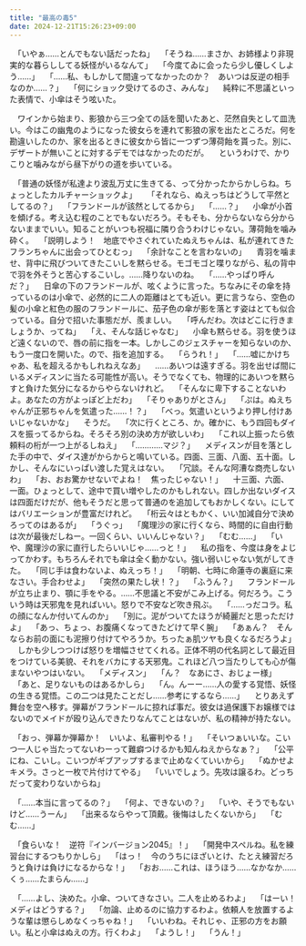 ```yaml
---
title: "最高の毒5"
date: 2024-12-21T15:26:23+09:00
---
```

　「いやぁ……とんでもない話だったね」
　「そうね……まさか、お姉様より非現実的な暮らししてる妖怪がいるなんて」
　「今度てゐに会ったら少し優しくしよう……」
　「……私、もしかして間違ってなかったのか？　あいつは反逆の相手なのか……？」
　「何にショック受けてるのさ、みんな」
　純粋に不思議といった表情で、小傘はそう呟いた。


　ワインから始まり、影狼から三つ全ての話を聞いたあと、茫然自失として皿洗い。今はこの幽鬼のようになった彼女らを連れて影狼の家を出たところだ。何を勘違いしたのか、家を出るときに彼女から皆に一つずつ薄荷飴を貰った。別に、デザートが無いことに対するデモではなかったのだが。
　というわけで、かりこりと噛みながら昼下がりの道を歩いている。


　「普通の妖怪が私達より波乱万丈に生きてる、って分かったからかしらね。ちょっとしたカルチャーショックよ」　
　「それなら、ぬえっちはどうして平然としてるの？」
　「フランドールが該然としてるから」
　「……？」
　小傘が小首を傾げる。考え込む程のことでもないだろう。そもそも、分からないなら分からないままでいい。知ることがいつも祝福に隣り合うわけじゃない。薄荷飴を噛み砕く。
　「説明しよう！　地底でやさぐれていたぬえちゃんは、私が連れてきたフランちゃんに出会ってひとむっ」
　「余計なことを言わないの」
　青羽を噛ませ、背中に飛びついてきたこいしを黙らせる。モゴモゴと喋りながら、私の背中で羽を外そうと苦心するこいし。……降りないのね。
　「……やっぱり呼んだ？」
　日傘の下のフランドールが、呟くように言った。ちなみにその傘を持っているのは小傘で、必然的に二人の距離はとても近い。更に言うなら、空色の髪の小傘と紅色の服のフランドールに、茄子色の傘が影を落とす姿はとても似合っている。自分で招いた事態だが、羨ましい。
　「呼んだわ。次はどこに行きましょうか、ってね」
　「え、そんな話じゃなむ」
　小傘も黙らせる。羽を使うほど遠くないので、唇の前に指を一本。しかしこのジェスチャーを知らないのか、もう一度口を開いた。ので、指を追加する。
　「らうれ！」
　「……嘘にかけちゃあ、私を超えるかもしれねえなあ」
　……あいつは遠すぎる。羽を出せば間にいるメディスンに当たる可能性が高い。そうでなくても、物理的にあいつを黙らすと負けた気分になるからやらないけれど。
　「そんなに卑下することないわよ。あなたの方がよっぽど上だわ」
　「そりゃありがとさん」
　「ぷは。ぬえちゃんが正邪ちゃんを気遣った……！？」
　「べっ。気遣いというより押し付けあいじゃないかな」
　そうだ。
　「次に行くところ、か。確かに、もう四回もダイスを振ってるからね。そろそろ別の決め方が欲しいわ」
　「これ以上振ったら依頼料の桁が一つ上がるしねえ」
　「…………マジ？」
　メディスンが目を落とした手の中で、ダイス達がからからと鳴いている。四面、三面、八面、五十面。しかし、そんなにいっぱい渡した覚えはない。
　「冗談。そんな阿漕な商売しないわ」
　「お、おお驚かせないでよね！　焦ったじゃない！」
　十三面、六面、一面。ひょっとして、途中で買い増やしたのかもしれない。四しか出ないダイスは四面だけだが、他もそうだと思って普通のを追加してもおかしくない。にしてはバリエーションが豊富だけれど。
　「桁云々はともかく、いい加減自分で決めろってのはあるが」
　「うぐっ」
　「魔理沙の家に行くなら、時間的に自由行動は次が最後だしねー。一回くらい、いいんじゃない？」
　「むむ……」
　「いや、魔理沙の家に直行したらいいじゃ……っと！」
　私の指を、今度は身をよじってかわす。もちろんそれでも傘は全く動かない。強い弱いじゃない気がしてきた。
　「同じ手は食わないよ、ぬえっち！」
　「明朝、七時に命蓮寺の裏庭に来なさい。手合わせよ」
　「突然の果たし状！？」
　「ふうん？」
　フランドールが立ち止まり、顎に手をやる。……不思議と不安がこみ上げる。何だろう。こういう時は天邪鬼を見ればいい。怒りで不安など吹き飛ぶ。
　「……っだコラ。私の顔になんか付いてんのか」
　「別に。泥がついてたほうが綺麗だと思っただけよ」
　「あっ、ちょっ、お腹痛くなってきたどけて早く腕」
　「あぁん？　そんならお前の面にも泥擦り付けてやろうか。ちったぁ肌ツヤも良くなるだろうよ」
　しかも少しつつけば怒りを増幅させてくれる。正体不明の代名詞として最近目をつけている美貌、それをバカにする天邪鬼。これほど八つ当たりしても心が傷まないやつはいない。
　「メディスン」
　「ん？　なあにさ、おじょー様」
　「あと、足りないものはあるかしら」
　「ん。んーー……人の愛する覚悟、妖怪の生きる覚悟。この二つは見たことだし……参考にするなら……」
　とりあえず舞台を空へ移す。弾幕がフランドールに掠れば事だ。彼女は過保護下お嬢様ではないのでメイドが殴り込んできたりなんてことはないが、私の精神が持たない。

　「おっ、弾幕か弾幕か！　いいよ、私審判やる！」
　「そいつぁいいな。こいつ一人じゃ当たってないわーって難癖つけるかも知んねえからなぁ？」
　「公平にね、こいし。こいつがギブアップするまで止めなくていいから」
　「ぬかせよキメラ。さっと一枚で片付けてやる」
　「いいでしょう。先攻は譲るわ。どっちだって変わりないからね」

　「……本当に言ってるの？」
　「何よ、できないの？」
　「いや、そうでもないけど……うーん」
　「出来るならやって頂戴。後悔はしたくないから」
　「むむ……」

　「食らいな！　逆符『インバージョン2045』！」
　「開発中スペルね。私を練習台にするつもりかしら」
　「はっ！　今のうちにほざいとけ、たとえ練習だろうと負けは負けになるからな！」
　「おお……これは、ほうほう……なかなか……くぅ……たまらん……」

　「……よし、決めた。小傘、ついてきなさい。二人を止めるわよ」
　「はーい！　メディはどうする？」
　「勿論、止めるのに協力するわよ。依頼人を放置するような輩は懲らしめなくっちゃね！」
　「いいわね。それじゃ、正邪の方をお願い。私と小傘はぬえの方。行くわよ」
　「ようし！」
　「うん！」
